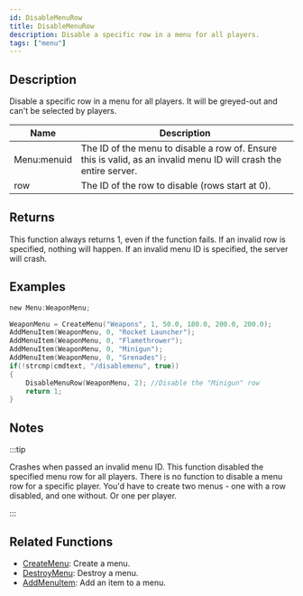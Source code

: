 ```yaml
---
id: DisableMenuRow
title: DisableMenuRow
description: Disable a specific row in a menu for all players.
tags: ["menu"]
---
```


## Description

Disable a specific row in a menu for all players. It will be greyed-out and can't be selected by players.

| Name        | Description                                                                                                       |
| ----------- | ----------------------------------------------------------------------------------------------------------------- |
| Menu:menuid | The ID of the menu to disable a row of. Ensure this is valid, as an invalid menu ID will crash the entire server. |
| row         | The ID of the row to disable (rows start at 0).                                                                   |

## Returns

This function always returns 1, even if the function fails. If an invalid row is specified, nothing will happen. If an invalid menu ID is specified, the server will crash.

## Examples

```c
new Menu:WeaponMenu;

WeaponMenu = CreateMenu("Weapons", 1, 50.0, 180.0, 200.0, 200.0);
AddMenuItem(WeaponMenu, 0, "Rocket Launcher");
AddMenuItem(WeaponMenu, 0, "Flamethrower");
AddMenuItem(WeaponMenu, 0, "Minigun");
AddMenuItem(WeaponMenu, 0, "Grenades");
if(!strcmp(cmdtext, "/disablemenu", true))
{
    DisableMenuRow(WeaponMenu, 2); //Disable the "Minigun" row
    return 1;
}
```

## Notes

:::tip

Crashes when passed an invalid menu ID. This function disabled the specified menu row for all players. There is no function to disable a menu row for a specific player. You'd have to create two menus - one with a row disabled, and one without. Or one per player.

:::

## Related Functions

- [CreateMenu](CreateMenu.md): Create a menu.
- [DestroyMenu](DestroyMenu.md): Destroy a menu.
- [AddMenuItem](AddMenuItem.md): Add an item to a menu.
